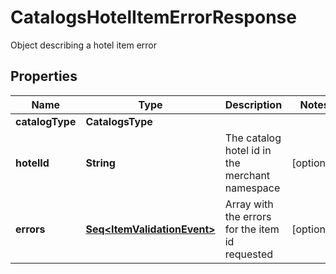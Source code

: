 

# CatalogsHotelItemErrorResponse

Object describing a hotel item error

## Properties

Name | Type | Description | Notes
------------ | ------------- | ------------- | -------------
**catalogType** | **CatalogsType** |  | 
**hotelId** | **String** | The catalog hotel id in the merchant namespace |  [optional]
**errors** | [**Seq&lt;ItemValidationEvent&gt;**](ItemValidationEvent.md) | Array with the errors for the item id requested |  [optional]



